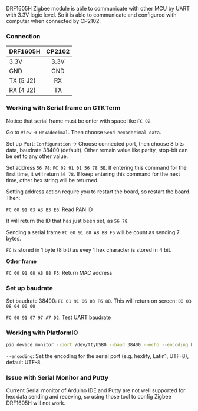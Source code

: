 DRF1605H Zigbee module is able to communicate with other MCU by UART with 3.3V logic level. So it is able to communicate and configured with computer when connected by CP2102.

### Connection

| DRF1605H | CP2102 |
| ------- |:------:|
| 3.3V   | 3.3V    |
| GND     | GND    |
| TX (5 J2)  | RX   |
| RX (4 J2)      | TX   |

### Working with Serial frame on GTKTerm

Notice that serial frame must be enter with space like ``FC 02``.

Go to ``View`` -> ``Hexadecimal``. Then choose ``Send hexadecimal data``.

Set up Port: ``Configuration`` -> Choose connected port, then choose 8 bits data, baudrate 38400 (default). Other remain value like parity, stop-bit can be set to any other value.

Set address ``56 78``: ``FC 02 91 01 56 78 5E``. If entering this command for the first time, it will return ``56 78``. If keep entering this command for the next time, other hex string will be returned.

Setting address action require you to restart the board, so restart the board. Then:

``FC 00 91 03 A3 B3 E6``: Read PAN ID

It will return the ID that has just been set, as ``56 78``.

Sending a serial frame ``FC 00 91 08 A8 B8 F5`` will be count as sending 7 bytes.

``FC`` is stored in 1 byte (8 bit) as evey 1 hex character is stored in 4 bit.

**Other frame**

``FC 00 91 08 A8 B8 F5``: Return MAC address

### Set up baudrate

Set baudrate 38400: ``FC 01 91 06 03 F6 8D``. This will return on screen: ``00 03 08 04 00 00``

``FC 00 91 07 97 A7 D2``: Test UART baudrate

### Working with PlatformIO

```bash
pio device monitor --port /dev/ttyUSB0 --baud 38400 --echo --encoding hexlify
```

``--encoding``: Set the encoding for the serial port (e.g. hexlify, Latin1, UTF-8), default UTF-8.

### Issue with Serial Monitor and Putty

Current Serial monitor of Arduino IDE and Putty are not well supported for hex data sending and receving, so using those tool to config Zigbee DRF1605H will not work.
